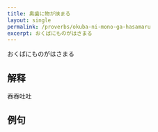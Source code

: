 ```yaml
---
title: 奥歯に物が挟まる
layout: single
permalink: /proverbs/okuba-ni-mono-ga-hasamaru
excerpt: おくばにものがはさまる
---
```


おくばにものがはさまる

## 解释

吞吞吐吐

## 例句

